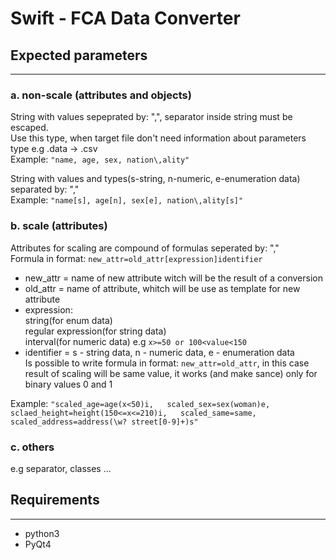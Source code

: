 # Swift - FCA Data Converter

## Expected parameters
-------------------

### a. non-scale (attributes and objects)
String with values sepeprated by: ",", separator inside string must be escaped.  
Use this type, when target file don't need information about parameters type e.g .data -> .csv  
Example: ```"name, age, sex, nation\,ality"```

String with values and types(s-string, n-numeric, e-enumeration data) separated by: ","  
Example: ```"name[s], age[n], sex[e], nation\,ality[s]"```

### b. scale (attributes)  
Attributes for scaling are compound of formulas seperated by: ","  
Formula in format: ```new_attr=old_attr[expression]identifier```  
* new_attr = name of new attribute witch will be the result of a conversion  
* old_attr = name of attribute, whitch will be use as template for new attribute  
* expression:   
string(for enum data)   
regular expression(for string data)  
interval(for numeric data) e.g ```x>=50 or 100<value<150```    
* identifier = s - string data, n - numeric data, e - enumeration data  
Is possible to write formula in format: ```new_attr=old_attr```, in this case result of scaling will be same value, it works (and make sance) only for binary values 0 and 1  
 
Example: ```"scaled_age=age(x<50)i,  
	     scaled_sex=sex(woman)e,  
	     sclaed_height=height(150<=x<=210)i,  
	     scaled_same=same,  
	     scaled_address=address(\w? street[0-9]+)s"``` 

### c. others
e.g separator, classes ...


## Requirements
------------
* python3
* PyQt4